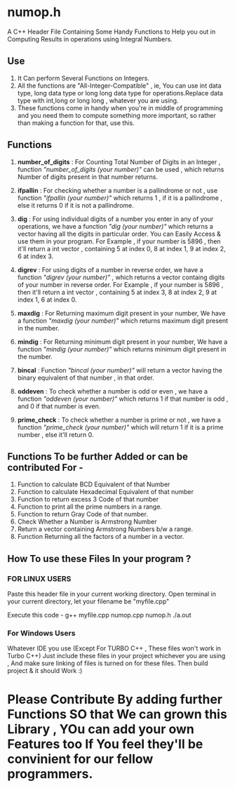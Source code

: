 # numop.h
A C++ Header File Containing Some Handy Functions to Help you out in Computing Results in operations using Integral Numbers.

## Use
1. It Can perform Several Functions on Integers.
2. All the functions are "All-Integer-Compatible" , ie, You can use int data type, long data type or long long data type for operations.Replace data type with int,long or long long , whatever you are using.
3. These functions come in handy when you're in middle of programming and you need them to compute something more important, so rather than making a function for that, use this. 

## Functions 
1. **number_of_digits** : For Counting Total Number of Digits in an Integer , function *"number_of_digits<data type> (*your number*)"* can be used , which returns Number of digits present in that number returns.

2. **ifpallin** : For checking whether a number is a pallindrome or not , use function *"ifpallin<data type> (*your number*)"* which returns 1 , if it is a pallindrome , else it returns 0 if it is not a pallindrome.

3. **dig** : For using individual digits of a number you enter in any of your operations, we have a function *"dig<data type> (*your number*)"* which returns a vector having all the digits in particular order. You can Easily Access & use them in your program.
       For Example , if your number is 5896 , then it'll return a int vector , containing 5 at index 0, 8 at index 1, 9 at            index 2, 6 at index 3.

4. **digrev** : For using digits of a number in reverse order, we have a function *"digrev<data type> (*your number*)"* , which returns a vector containg digits of your number in reverse order.
       For Example , if your number is 5896 , then it'll return a int vector , containing 5 at index 3, 8 at index 2, 9 at            index 1, 6 at index 0.

5. **maxdig** : For Returning maximum digit present in your number, We have a function *"maxdig<data type> (*your number*)"* which returns maximum digit present in the number.

6. **mindig** : For Returning minimum digit present in your number, We have a function *"mindig<data type> (*your number*)"* which returns minimum digit present in the number.

7. **bincal** : Function *"bincal<data type> (*your number*)"* will return a vector having the binary equivalent of that number , in that order. 
    

8. **oddeven** : To check whether a number is odd or even , we have a function *"oddeven<data type> (*your number*)"* which returns 1 if that number is odd , and 0 if that number is even.

9. **prime_check** : To check whether a number is prime or not , we have a function *"prime_check<data type> (*your number*)"* which will return 1 if it is a prime number , else it'll return 0. 


## Functions To be further Added or can be contributed For -  

1. Function to calculate BCD Equivalent of that Number
2. Function to calculate Hexadecimal Equivalent of that number
3. Function to return excess 3 Code of that number
4. Function to print all the prime numbers in a range.
5. Function to return Gray Code of that number.
6. Check Whether a Number is Armstrong Number
7. Return a vector containing Armstrong Numbers b/w a range.
8. Function Returning all the factors of a number in a vector.


## How To use these Files In your program ?

### FOR LINUX USERS

Paste this header file in your current working directory.
Open terminal in your current directory, let your filename be "myfile.cpp"

Execute this code - 
g++ myfile.cpp numop.cpp numop.h
./a.out


### For Windows Users

Whatever IDE you use (Except For TURBO C++ , These files won't work in Turbo C++)
Just include these files in your project whichever you are using ,
And make sure linking of files is turned on for these files. 
Then build project & it should Work :)




# Please Contribute By adding further Functions SO that We can grown this Library , YOu can add your own Features too If You feel they'll be convinient for our fellow programmers.

